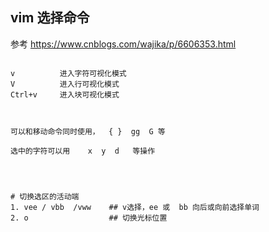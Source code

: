 ## vim  选择命令

参考
https://www.cnblogs.com/wajika/p/6606353.html



```

v          进入字符可视化模式
V          进入行可视化模式
Ctrl+v     进入块可视化模式 



可以和移动命令同时使用，  { }  gg  G 等

选中的字符可以用    x  y  d   等操作




# 切换选区的活动端
1. vee / vbb  /vww    ## v选择，ee 或  bb 向后或向前选择单词
2. o                  ## 切换光标位置







```